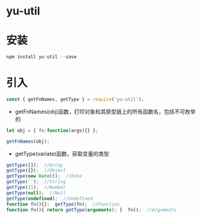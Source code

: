 # yu-util
# 安装
```javascript
npm install yu-util --save
```

# 引入
```javascript
const { getFnNames, getType } = require('yu-util');
```

* getFnNames(obj)函数，打印对象和其原型链上的所有函数名，包括不可枚举的
```javascript
let obj = { fn:function(args){} };

getFnNames(obj);
```

* getType(variate)函数，获取变量的类型
```javascript
getType([]);  //Array
getType({});  //Object
getType(new Date());  //Date
getType('');  //String
getType(11);  //Number
getType(null);  //Null
getType(undefined);  //Undefined
function fn(){};  getType(fn);  //Function
function fn(){ return getType(arguments); }  fn();  //Arguments
```

